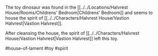 The toy dinosaur was found in the [[../../Locations/Halvrest House/Rooms/Childrens' Bedroom|Childrens' Bedroom]] and seems to house the spirit of [[../../Characters/Halvrest House/Vastion Halvrest|Vastion Halvrest]].

After cleansing the house, the spirit of [[../../Characters/Halvrest House/Vastion Halvrest|Vastion Halvrest]] left this toy.

#house-of-lament #toy #spirit 